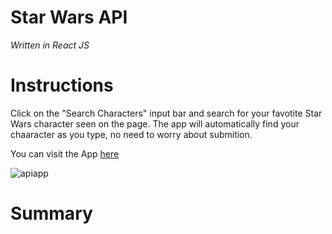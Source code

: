 # Star Wars API #

*Written in React JS*

# Instructions

Click on the "Search Characters" input bar and search for your favotite Star Wars character seen on the page. The app will automatically find your chaaracter as you type, no need to worry about submition.

You can visit the App [here]()

![apiapp](https://user-images.githubusercontent.com/55517078/103424972-5bea2980-4b7d-11eb-9c22-6b3dc9aef9b0.PNG)


# Summary